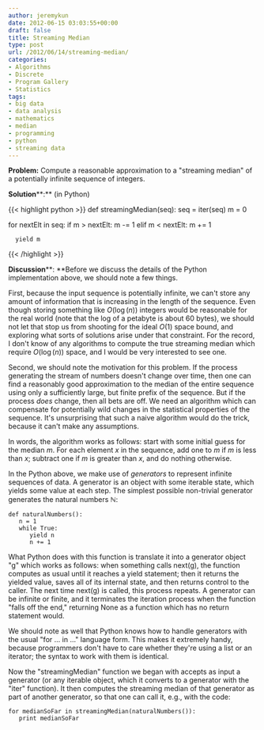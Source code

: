 ```yaml
---
author: jeremykun
date: 2012-06-15 03:03:55+00:00
draft: false
title: Streaming Median
type: post
url: /2012/06/14/streaming-median/
categories:
- Algorithms
- Discrete
- Program Gallery
- Statistics
tags:
- big data
- data analysis
- mathematics
- median
- programming
- python
- streaming data
---
```


**Problem:** Compute a reasonable approximation to a "streaming median" of a potentially infinite sequence of integers.

**Solution****:** (in Python)

{{< highlight python >}}
def streamingMedian(seq):
   seq = iter(seq)
   m = 0

   for nextElt in seq:
      if m > nextElt:
         m -= 1
      elif m < nextElt:
         m += 1

      yield m
{{< /highlight >}}

**Discussion****: **Before we discuss the details of the Python implementation above, we should note a few things.

First, because the input sequence is potentially infinite, we can't store any amount of information that is increasing in the length of the sequence. Even though storing something like $O(\log(n))$ integers would be reasonable for the real world (note that the log of a petabyte is about 60 bytes), we should not let that stop us from shooting for the ideal $O(1)$ space bound, and exploring what sorts of solutions arise under that constraint. For the record, I don't know of any algorithms to compute the true streaming median which require $O(\log(n))$ space, and I would be very interested to see one.

Second, we should note the motivation for this problem. If the process generating the stream of numbers doesn't change over time, then one can find a reasonably good approximation to the median of the entire sequence using only a sufficiently large, but finite prefix of the sequence. But if the process _does_ change, then all bets are off. We need an algorithm which can compensate for potentially wild changes in the statistical properties of the sequence. It's unsurprising that such a naive algorithm would do the trick, because it can't make any assumptions.

In words, the algorithm works as follows: start with some initial guess for the median $m$. For each element $x$ in the sequence, add one to $m$ if $m$ is less than $x$; subtract one if $m$ is greater than $x$, and do nothing otherwise.

In the Python above, we make use of _generators_ to represent infinite sequences of data. A generator is an object with some iterable state, which yields some value at each step. The simplest possible non-trivial generator generates the natural numbers $\mathbb{N}$:

    
    def naturalNumbers():
       n = 1
       while True:
          yield n
          n += 1


What Python does with this function is translate it into a generator object "g" which works as follows: when something calls next(g), the function computes as usual until it reaches a yield statement; then it returns the yielded value, saves all of its internal state, and then returns control to the caller. The next time next(g) is called, this process repeats. A generator can be infinite or finite, and it terminates the iteration process when the function "falls off the end," returning None as a function which has no return statement would.

We should note as well that Python knows how to handle generators with the usual "for ... in ..." language form. This makes it extremely handy, because programmers don't have to care whether they're using a list or an iterator; the syntax to work with them is identical.

Now the "streamingMedian" function we began with accepts as input a generator (or any iterable object, which it converts to a generator with the "iter" function). It then computes the streaming median of that generator as part of another generator, so that one can call it, e.g., with the code:

    
    for medianSoFar in streamingMedian(naturalNumbers()):
       print medianSoFar
